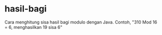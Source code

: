 # hasil-bagi
Cara menghitung sisa hasil bagi modulo dengan Java. Contoh, "310 Mod 16 = 6, menghasilkan 19 sisa 6"
